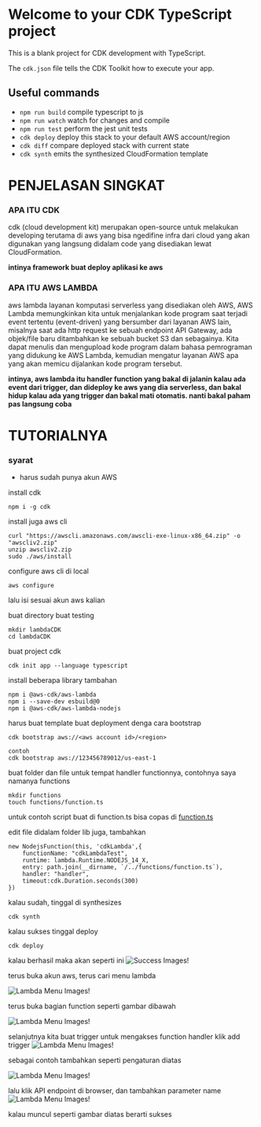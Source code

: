 # Welcome to your CDK TypeScript project

This is a blank project for CDK development with TypeScript.

The `cdk.json` file tells the CDK Toolkit how to execute your app.

## Useful commands

* `npm run build`   compile typescript to js
* `npm run watch`   watch for changes and compile
* `npm run test`    perform the jest unit tests
* `cdk deploy`      deploy this stack to your default AWS account/region
* `cdk diff`        compare deployed stack with current state
* `cdk synth`       emits the synthesized CloudFormation template

# PENJELASAN SINGKAT

### APA ITU CDK
cdk (cloud development kit) merupakan open-source untuk melakukan developing terutama di aws yang bisa ngedifine infra dari cloud yang akan digunakan yang langsung didalam code yang disediakan lewat CloudFormation.

<b>intinya framework buat deploy aplikasi ke aws</b>

### APA ITU AWS LAMBDA
aws lambda layanan komputasi serverless yang disediakan oleh AWS, AWS Lambda memungkinkan kita untuk menjalankan kode program saat terjadi event tertentu (event-driven) yang bersumber dari layanan AWS lain, misalnya saat ada http request ke sebuah endpoint API Gateway, ada objek/file baru ditambahkan ke sebuah bucket S3 dan sebagainya. Kita dapat menulis dan mengupload kode program dalam bahasa pemrograman yang didukung ke AWS Lambda, kemudian mengatur layanan AWS apa yang akan memicu dijalankan kode program tersebut.

<b>intinya, aws lambda itu handler function yang bakal di jalanin kalau ada event dari trigger, dan dideploy ke aws yang dia serverless, dan bakal hidup kalau ada yang trigger dan bakal mati otomatis. nanti bakal paham pas langsung coba</b>


# TUTORIALNYA

### syarat
- harus sudah punya akun AWS


install cdk
```
npm i -g cdk
```
install juga aws cli
```
curl "https://awscli.amazonaws.com/awscli-exe-linux-x86_64.zip" -o "awscliv2.zip"
unzip awscliv2.zip
sudo ./aws/install
```

configure aws cli di local
```
aws configure
```
lalu isi sesuai akun aws kalian

buat directory buat testing
```
mkdir lambdaCDK
cd lambdaCDK
```
buat project cdk
```
cdk init app --language typescript
```
install beberapa library tambahan
```
npm i @aws-cdk/aws-lambda
npm i --save-dev esbuild@0
npm i @aws-cdk/aws-lambda-nodejs
```

harus buat template buat deployment denga cara bootstrap
```
cdk bootstrap aws://<aws account id>/<region>

contoh
cdk bootstrap aws://123456789012/us-east-1
```


buat folder dan file untuk tempat handler functionnya, contohnya saya namanya functions
```
mkdir functions
touch functions/function.ts
```
untuk contoh script buat di function.ts bisa copas di [function.ts](https://raw.githubusercontent.com/masnasri-a/lambdaCDK/main/functions/function.ts)

edit file didalam folder lib juga,
tambahkan
```
new NodejsFunction(this, 'cdkLambda',{
    functionName: "cdkLambdaTest",
    runtime: lambda.Runtime.NODEJS_14_X,
    entry: path.join(__dirname, `/../functions/function.ts`),
    handler: "handler",
    timeout:cdk.Duration.seconds(300)
})
```

kalau sudah, tinggal di synthesizes
```
cdk synth
```

kalau sukses tinggal deploy
```
cdk deploy
```

kalau berhasil maka akan seperti ini
![Success Images!](/public/4.png "Success Deploy")

terus buka akun aws, terus cari menu lambda

![Lambda Menu Images!](/public/5.png "Lambda Menus")

terus buka bagian function seperti gambar dibawah

![Lambda Menu Images!](/public/1.png "Lambda Menus")

selanjutnya kita buat trigger untuk mengakses function handler
klik add trigger
![Lambda Menu Images!](/public/2.png "Lambda Menus")

sebagai contoh tambahkan seperti pengaturan diatas

![Lambda Menu Images!](/public/3.png "Lambda Menus")

lalu klik API endpoint di browser, dan tambahkan parameter name
![Lambda Menu Images!](/public/6.png "Lambda Menus")

kalau muncul seperti gambar diatas berarti sukses